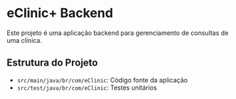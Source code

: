 # eClinic+ Backend

Este projeto é uma aplicação backend para gerenciamento de consultas de uma clínica.

## Estrutura do Projeto

- `src/main/java/br/com/eClinic`: Código fonte da aplicação
- `src/test/java/br/com/eClinic`: Testes unitários

